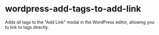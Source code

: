 # wordpress-add-tags-to-add-link

Adds all tags to the "Add Link" modal in the WordPress editor, allowing you to link to tags directly.

